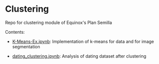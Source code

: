 # Clustering

Repo for clustering module of Equinox's Plan Semilla

Contents:

* [K-Means-Ex.ipynb](K-Means-Ex.ipynb): Implementation of k-means for data and for image segmentation

* [dating_clustering.ipynb](dating_clustering.ipynb): Analysis of dating dataset after clustering